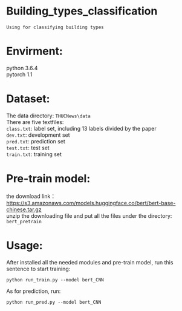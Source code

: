 # Building_types_classification
    Using for classifying building types

Envirment:
==
python 3.6.4 <br>
pytorch 1.1

Dataset:
===
The data directory: `THUCNews\data` <br>
There are five textfiles: <br>
`class.txt`: label set, including 13 labels divided by the paper <br>
`dev.txt`: development set <br>
`pred.txt`: prediction set <br>
`test.txt`: test set <br>
`train.txt`: training set

Pre-train model:
==
the download link：https://s3.amazonaws.com/models.huggingface.co/bert/bert-base-chinese.tar.gz <br>
unzip the downloading file and put all the files under the directory: `bert_pretrain`

Usage: 
==
After installed all the needed modules and pre-train model, run this sentence to start training: <br>
```
python run_train.py --model bert_CNN
```
As for prediction, run: <br>
```
python run_pred.py --model bert_CNN
```
